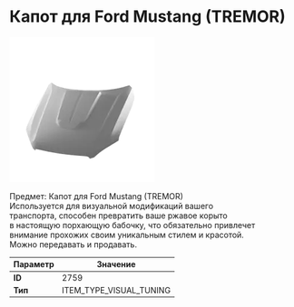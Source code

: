 # Капот для Ford Mustang (TREMOR)

![Item Image](../img/2759.webp?raw=true)

Предмет: Капот для Ford Mustang (TREMOR)<br>Используется для визуальной модификаций вашего<br>транспорта, способен превратить ваше ржавое корыто<br>в настоящую порхающую бабочку, что обязательно привлечет<br>внимание прохожих своим уникальным стилем и красотой.<br>Можно передавать и продавать.


| Параметр | Значение |
|----------|----------|
| **ID** | 2759 |
| **Тип** | ITEM_TYPE_VISUAL_TUNING |

